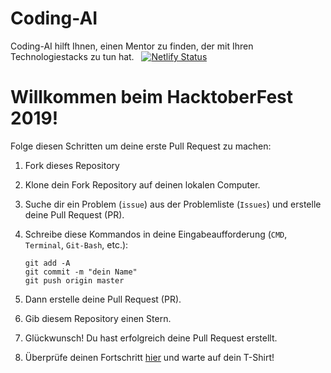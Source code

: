 # Coding-AI 
Coding-AI hilft Ihnen, einen Mentor zu finden, der mit Ihren Technologiestacks zu tun hat. &nbsp; [![Netlify Status](https://api.netlify.com/api/v1/badges/1355ea63-470d-4f37-987e-af334ab16432/deploy-status)](https://app.netlify.com/sites/mentors/deploys)


# Willkommen beim HacktoberFest 2019!
Folge diesen Schritten um deine erste Pull Request zu machen:

1. Fork dieses Repository

2. Klone dein Fork Repository auf deinen lokalen Computer.

3. Suche dir ein Problem (`issue`) aus der Problemliste (`Issues`) und erstelle deine Pull Request (PR).

4. Schreibe diese Kommandos in deine Eingabeaufforderung (`CMD`, `Terminal`, `Git-Bash`, etc.):
    ```
    git add -A
    git commit -m "dein Name"
    git push origin master
    ```
5. Dann erstelle deine Pull Request (PR).

6. Gib diesem Repository einen Stern.

7. Glückwunsch! Du hast erfolgreich deine Pull Request erstellt.

8. Überprüfe deinen Fortschritt [hier](https://hacktoberfest.digitalocean.com/profile) und warte auf dein T-Shirt!
